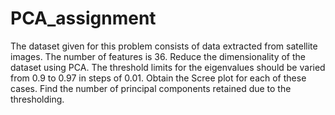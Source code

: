 # PCA_assignment
The dataset given for this problem consists of data extracted from satellite images. The number of features is 36.    Reduce the dimensionality of the dataset using PCA. The threshold limits for the eigenvalues should be varied from 0.9 to 0.97 in steps of 0.01.        Obtain the Scree plot for each of these cases. Find the number of principal components retained due to the thresholding.
